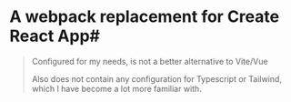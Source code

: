 # A webpack replacement for Create React App#
> Configured for my needs, is not a better alternative to Vite/Vue
>
> Also does not contain any configuration for Typescript or Tailwind, which I have become a lot more familiar with.
